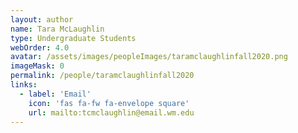 ```yaml
---
layout: author
name: Tara McLaughlin 
type: Undergraduate Students
webOrder: 4.0
avatar: /assets/images/peopleImages/taramclaughlinfall2020.png
imageMask: 0
permalink: /people/taramclaughlinfall2020
links:
  - label: 'Email'
    icon: 'fas fa-fw fa-envelope square'
    url: mailto:tcmclaughlin@email.wm.edu 
---
```

